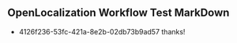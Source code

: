## OpenLocalization Workflow Test MarkDown
* 4126f236-53fc-421a-8e2b-02db73b9ad57 
thanks!<!--HONumber=Mar16_HO3-->
